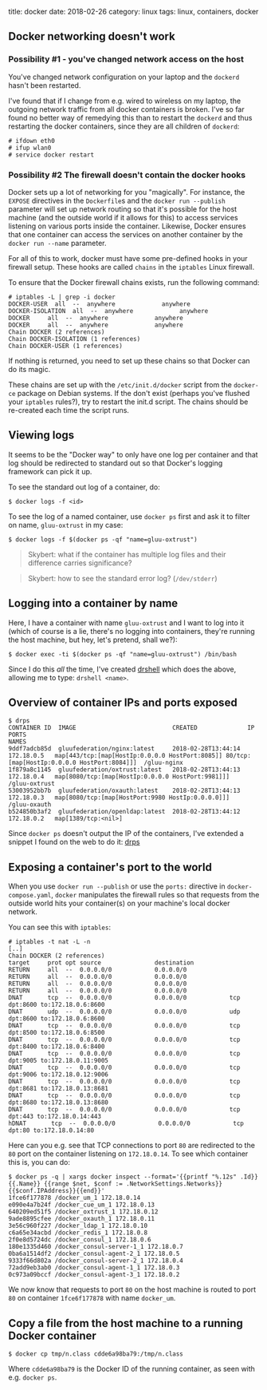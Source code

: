 title: docker
date: 2018-02-26
category: linux
tags: linux, containers, docker


## Docker networking doesn't work

### Possibility #1 - you've changed network access on the host

You've changed network configuration on your laptop and the `dockerd`
hasn't been restarted. 

I've found that if I change from e.g. wired to wireless on my laptop,
the outgoing network traffic from all docker containers is
broken. I've so far found no better way of remedying this than to
restart the `dockerd` and thus restarting the docker containers, since
they are all children of `dockerd`:

```text
# ifdown eth0
# ifup wlan0
# service docker restart
```

### Possibility #2 The firewall doesn't contain the docker hooks
Docker sets up a lot of networking for you "magically". For instance,
the `EXPOSE` directives in the `Dockerfile`s and the `docker run
--publish` parameter will set up network routing so that it's possible
for the host machine (and the outside world if it allows for this) to
access services listening on various ports inside the
container. Likewise, Docker ensures that one container can access the
services on another container by the `docker run --name` parameter.

For all of this to work, docker must have some pre-defined hooks in
your firewall setup. These hooks are called `chains` in the `iptables`
Linux firewall.

To ensure that the Docker firewall chains exists, run the following
command:

```text
# iptables -L | grep -i docker
DOCKER-USER  all  --  anywhere             anywhere            
DOCKER-ISOLATION  all  --  anywhere             anywhere            
DOCKER     all  --  anywhere             anywhere            
DOCKER     all  --  anywhere             anywhere            
Chain DOCKER (2 references)
Chain DOCKER-ISOLATION (1 references)
Chain DOCKER-USER (1 references)
```

If nothing is returned, you need to set up these chains so that Docker
can do its magic. 

These chains are set up with the `/etc/init.d/docker` script from the
`docker-ce` package on Debian systems. If the don't exist (perhaps
you've flushed your `iptables` rules?), try to restart the init.d
script. The chains should be re-created each time the script runs.

## Viewing logs

It seems to be the "Docker way" to only have one log per container and
that log should be redirected to standard out so that Docker's logging
framework can pick it up.

To see the standard out log of a container, do:

```text
$ docker logs -f <id>
```

To see the log of a named container, use `docker ps` first and ask it
to filter on name, `gluu-oxtrust` in my case:

```text
$ docker logs -f $(docker ps -qf "name=gluu-oxtrust")
```

> Skybert: what if the container has multiple log files and
> their difference carries significance?

> Skybert: how to see the standard error log? (`/dev/stderr`)

## Logging into a container by name

Here, I have a container with name `gluu-oxtrust` and I want to log
into it (which of course is a lie, there's no logging into containers,
they're running the host machine, but hey, let's pretend, shall we?):

```text
$ docker exec -ti $(docker ps -qf "name=gluu-oxtrust") /bin/bash
```

Since I do this _all_ the time, I've created
[drshell](https://github.com/skybert/dr/blob/master/bin/drshell)
which does the above, allowing me to type: `drshell <name>`.

## Overview of container IPs and ports exposed
```text
$ drps
CONTAINER ID  IMAGE                           CREATED              IP           PORTS                                                                                        NAMES
9ddf7adcb85d  gluufederation/nginx:latest     2018-02-28T13:44:14  172.18.0.5   map[443/tcp:[map[HostIp:0.0.0.0 HostPort:8085]] 80/tcp:[map[HostIp:0.0.0.0 HostPort:8084]]]  /gluu-nginx
1f879a8c1145  gluufederation/oxtrust:latest   2018-02-28T13:44:13  172.18.0.4   map[8080/tcp:[map[HostIp:0.0.0.0 HostPort:9981]]]                                            /gluu-oxtrust
53003952bb7b  gluufederation/oxauth:latest    2018-02-28T13:44:13  172.18.0.3   map[8080/tcp:[map[HostPort:9980 HostIp:0.0.0.0]]]                                            /gluu-oxauth
b524850b3af2  gluufederation/openldap:latest  2018-02-28T13:44:12  172.18.0.2   map[1389/tcp:<nil>]  
```

Since `docker ps` doesn't output the IP of the containers, I've
extended a snippet I found on the web to do it:
[drps](https://github.com/skybert/dr/blob/master/bin/drps)

## Exposing a container's port to the world

When you use `docker run --publish` or use the `ports:` directive in
`docker-compose.yaml`, `docker` manipulates the firewall rules so that
requests from the outside world hits your container(s) on your
machine's local docker network.

You can see this with `iptables`:

```text
# iptables -t nat -L -n
[..]
Chain DOCKER (2 references)
target     prot opt source               destination         
RETURN     all  --  0.0.0.0/0            0.0.0.0/0           
RETURN     all  --  0.0.0.0/0            0.0.0.0/0           
RETURN     all  --  0.0.0.0/0            0.0.0.0/0           
RETURN     all  --  0.0.0.0/0            0.0.0.0/0           
DNAT       tcp  --  0.0.0.0/0            0.0.0.0/0            tcp dpt:8600 to:172.18.0.6:8600
DNAT       udp  --  0.0.0.0/0            0.0.0.0/0            udp dpt:8600 to:172.18.0.6:8600
DNAT       tcp  --  0.0.0.0/0            0.0.0.0/0            tcp dpt:8500 to:172.18.0.6:8500
DNAT       tcp  --  0.0.0.0/0            0.0.0.0/0            tcp dpt:8400 to:172.18.0.6:8400
DNAT       tcp  --  0.0.0.0/0            0.0.0.0/0            tcp dpt:9005 to:172.18.0.11:9005
DNAT       tcp  --  0.0.0.0/0            0.0.0.0/0            tcp dpt:9006 to:172.18.0.12:9006
DNAT       tcp  --  0.0.0.0/0            0.0.0.0/0            tcp dpt:8681 to:172.18.0.13:8681
DNAT       tcp  --  0.0.0.0/0            0.0.0.0/0            tcp dpt:8680 to:172.18.0.13:8680
DNAT       tcp  --  0.0.0.0/0            0.0.0.0/0            tcp dpt:443 to:172.18.0.14:443
hDNAT       tcp  --  0.0.0.0/0            0.0.0.0/0            tcp dpt:80 to:172.18.0.14:80
```

Here can you e.g. see that TCP connections to port `80` are redirected
to the `80` port on the container listening on `172.18.0.14`. To see
which container this is, you can do:

```text
$ docker ps -q | xargs docker inspect --format='{{printf "%.12s" .Id}} {{.Name}} {{range $net, $conf := .NetworkSettings.Networks}}{{$conf.IPAddress}}{{end}}'
1fce6f177878 /docker_um_1 172.18.0.14
e090e4a7b24f /docker_cue_um_1 172.18.0.13
640209ed51f5 /docker_oxtrust_1 172.18.0.12
9ade8895cfee /docker_oxauth_1 172.18.0.11
3e56c960f227 /docker_ldap_1 172.18.0.10
c6a65e34acbd /docker_redis_1 172.18.0.8
2f0e8d5724dc /docker_consul_1 172.18.0.6
180e1335d460 /docker_consul-server-1_1 172.18.0.7
0ba6a1514df2 /docker_consul-agent-2_1 172.18.0.5
9333f66d802a /docker_consul-server-2_1 172.18.0.4
72add9eb3ab0 /docker_consul-agent-1_1 172.18.0.3
0c973a09bccf /docker_consul-agent-3_1 172.18.0.2
```

We now know that requests to port `80` on the host machine is routed
to port `80` on container `1fce6f177878` with name `docker_um`.

## Copy a file from the host machine to a running Docker container

```text
$ docker cp tmp/n.class cdde6a98ba79:/tmp/n.class
```

Where `cdde6a98ba79` is the Docker ID of the running container, as
seen with e.g. `docker ps`. 
